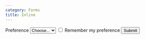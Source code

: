 ```yaml
---
category: Forms
title: Inline
---
```

  <form class="form-inline form-check-inline">
    <label class="mr-sm-2" for="inlineFormCustomSelect">Preference</label>
    <select class="form-control custom-select mb-2 mr-sm-2 mb-sm-0" id="inlineFormCustomSelect">
      <option>Choose...</option>
      <option value="1">One</option>
      <option value="2">Two</option>
      <option value="3">Three</option>
    </select>
    <label class="form-check-label mb-2 mr-sm-2 mb-sm-0">
        <input type="checkbox" class="form-check-input">
        Remember my preference
    </label>
    <button type="submit" class="btn btn-primary">Submit</button>
  </form>
